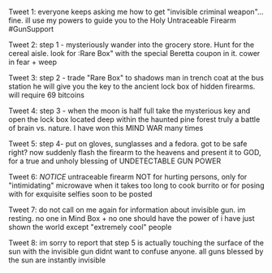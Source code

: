 Tweet 1: everyone keeps asking me how to get "invisible criminal weapon"... fine. ill use my powers to guide you to the Holy Untraceable Firearm #GunSupport

Tweet 2: step 1 - mysteriously wander into the grocery store. Hunt for the cereal aisle. look for :Rare Box" with the special Beretta coupon in it. cower in fear + weep

Tweet 3: step 2 - trade "Rare Box" to shadows man in trench coat at the bus station he will give you the key to the ancient lock box of hidden firearms. will require 69 bitcoins

Tweet 4: step 3 - when the moon is half full take the mysterious key and open the lock box located deep within the haunted pine forest truly a battle of brain vs. nature. I have won this MIND WAR many times

Tweet 5: step 4- put on gloves, sunglasses and a fedora. got to be safe right? now suddenly flash the firearm to the heavens and present it to GOD, for a true and unholy blessing of UNDETECTABLE GUN POWER

Tweet 6: *NOTICE* untraceable firearm NOT for hurting persons, only for "intimidating" microwave when it takes too long to cook burrito or for posing with for exquisite selfies soon to be posted

Tweet 7: do not call on me again for information about invisible gun. im resting. no one in Mind Box + no one should have the power of i have just shown the world except "extremely cool" people

Tweet 8: im sorry to report that step 5 is actually touching the surface of the sun with the invisible gun didnt want to confuse anyone. all guns blessed by the sun are instantly invisible
